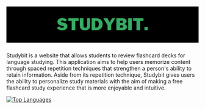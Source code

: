 # ![MasterHead](studibit.png)

Studybit is a website that allows students to review flashcard decks for language studying. This application aims to help users memorize 
content through spaced repetition techniques that strengthen a person's ability to retain information. Aside from its repetition 
technique, Studybit gives users the ability to personalize study materials with the aim of making a free flashcard study experience 
that is more enjoyable and intuitive.


<a href="https://github.com/pamelamor" align="left">
<img src="https://github-readme-stats.vercel.app/api/top-langs/?username=pamelamor&langs_count=10&title_color=ffffff&text_color=ffffff&icon_color=3382ed&bg_color=1e3a8a&hide_border=true&locale=en&custom_title=Top%20%Languages" alt="Top Languages" />
</a>
